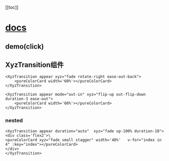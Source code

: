


[[toc]]

# [docs](https://animxyz.com/docs)

## demo(click)
<div class='flex2'>
<pureColorCard xyz="fade up big" width='50%' ></pureColorCard>
<pureColorCard xyz="fade duration-5 appear-front-3 small-3 appear-small-0 stagger-2 out-stagger-0" ></pureColorCard>
<pureColorCard xyz="fade up big" ></pureColorCard>
<pureColorCard xyz="fade up small" ></pureColorCard>
</div>

## XyzTransition组件

<XyzTransition appear xyz="fade rotate-right ease-out-back">
    <pureColorCard width='60%'></pureColorCard>
</XyzTransition>

```vue
<XyzTransition appear xyz="fade rotate-right ease-out-back">
    <pureColorCard width='60%'></pureColorCard>
</XyzTransition>
```

<XyzTransition appear xyz="fade rotate-right ease-out-back">
    <pureColorCard width='60%'></pureColorCard>
</XyzTransition>

<XyzTransition appear mode="out-in" xyz="flip-up out-flip-down duration-3 ease-out">
    <pureColorCard width='60%'></pureColorCard>
</XyzTransition>

```vue
<XyzTransition appear mode="out-in" xyz="flip-up out-flip-down duration-3 ease-out">
    <pureColorCard width='60%'></pureColorCard>
</XyzTransition>
```

### nested
<XyzTransition appear duration="auto"  xyz="fade up-100% duration-10">
<div class='flex2'>
<pureColorCard xyz="fade small stagger" width='40%'   v-for="index in 4" :key="index"></pureColorCard>
</div>
</XyzTransition>

```vue
<XyzTransition appear duration="auto"  xyz="fade up-100% duration-10">
<div class='flex2'>\
<pureColorCard xyz="fade small stagger" width='40%'   v-for="index in 4" :key="index"></pureColorCard>
</div>
</XyzTransition>
```

<ClientOnly>
<mouseXyz
:presets='[
				{
					title: "🎓 Drop out",
					utilities: ["fade", "down-100%", "back-5"]
				},
				{
					title: "🌪 Spinny",
					utilities: ["fade", "down-5", "rotate-right-50%", "stagger"]
				},
				{
					title: "⤵️ Flippy",
					utilities: ["fade", "flip-up", "flip-left"]
				},
				{
					title: "💾 Floppy",
					utilities: ["fade", "front-3", "flip-down-50%", "duration-10", "stagger-5"]
				},
				{
					title: "🎈 Yoink!",
					utilities: ["stagger-2", "narrow-100%"], "variables": ["translate-y: -350%", "ease: cubic-bezier(0.5,-1.5,0.5,1.5)"]
				},
				{
					title: "📺 Click",
					utilities: ["duration-6", "short-100%", "wide-25%"]
				},
				{
					title: "🌀 It is gone spiral!",
					variables: ["rotate-z: 1turn", "origin: center -200%", "duration: 2s", "scale-x: 0", "scale-y: 0"]
				},
				{
					title: "💫 Engage",
					variables: ["rotate-x: 90deg", "rotate-z: -180deg", "origin: -200%", "stagger: 0.1s", "duration: 0.75s", "perspective: 100px", "translate-z: 100px", "translate-y: 10vh"]
				}
			]'
></mouseXyz>
</ClientOnly>